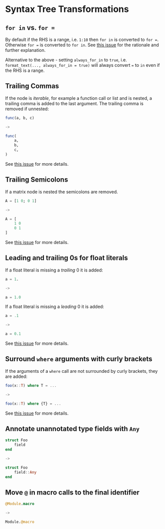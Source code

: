 # Syntax Tree Transformations

## `for in` vs. `for =`

By default if the RHS is a range, i.e. `1:10` then `for in` is converted to `for =`. Otherwise `for =` is converted to `for in`. See [this issue](https://github.com/domluna/JuliaFormatter.jl/issues/34) for the rationale and further explanation.

Alternative to the above - setting `always_for_in` to `true`, i.e. `format_text(..., always_for_in = true)` will always convert `=` to `in` even if the RHS is a range.

## Trailing Commas

If the node is _iterable_, for example a function call or list and is nested, a trailing comma is added to the last argument. The trailing comma is removed if unnested:

```julia
func(a, b, c)

->

func(
    a,
    b,
    c,
)
```

See [this issue](https://github.com/domluna/JuliaFormatter.jl/issues/44) for more details.

## Trailing Semicolons

If a matrix node is nested the semicolons are removed.

```julia
A = [1 0; 0 1]

->

A = [
    1 0
    0 1
]
```

See [this issue](https://github.com/domluna/JuliaFormatter.jl/issues/77) for more details.

## Leading and trailing 0s for float literals

If a float literal is missing a *trailing* 0 it is added:

```julia
a = 1.

->

a = 1.0
```

If a float literal is missing a *leading* 0 it is added:

```julia
a = .1

->

a = 0.1
```

See [this issue](https://github.com/domluna/JuliaFormatter.jl/issues/66) for more details.

## Surround `where` arguments with curly brackets

If the arguments of a `where` call are not surrounded by curly brackets, they are added:

```julia
foo(x::T) where T = ...

->

foo(x::T) where {T} = ...
```

See [this issue](https://github.com/domluna/JuliaFormatter.jl/issues/53) for more details.

## Annotate unannotated type fields with `Any`

```julia
struct Foo
    field
end

->

struct Foo
    field::Any
end
```

## Move `@` in macro calls to the final identifier

```julia
@Module.macro

->

Module.@macro
```
